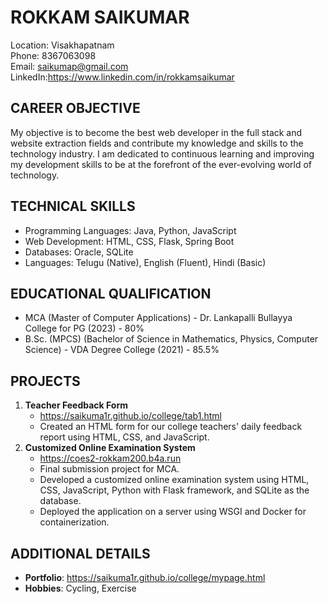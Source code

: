 # ROKKAM SAIKUMAR
Location: Visakhapatnam  
Phone: 8367063098  
Email: saikumap@gmail.com  
LinkedIn:https://www.linkedin.com/in/rokkamsaikumar
## CAREER OBJECTIVE
My objective is to become the best web developer in the full stack and website extraction fields and contribute my knowledge and skills to the technology industry. I am dedicated to continuous learning and improving my development skills to be at the forefront of the ever-evolving world of technology.
## TECHNICAL SKILLS
- Programming Languages: Java, Python, JavaScript
- Web Development: HTML, CSS, Flask, Spring Boot
- Databases: Oracle, SQLite
- Languages: Telugu (Native), English (Fluent), Hindi (Basic)
## EDUCATIONAL QUALIFICATION
- MCA (Master of Computer Applications) - Dr. Lankapalli Bullayya College for PG (2023) - 80%
- B.Sc. (MPCS) (Bachelor of Science in Mathematics, Physics, Computer Science) - VDA Degree College (2021) - 85.5%
## PROJECTS
1. **Teacher Feedback Form**
   - https://saikuma1r.github.io/college/tab1.html
   - Created an HTML form for our college teachers' daily feedback report using HTML, CSS, and JavaScript.
2. **Customized Online Examination System**
   - https://coes2-rokkam200.b4a.run
   - Final submission project for MCA.
   - Developed a customized online examination system using HTML, CSS, JavaScript, Python with Flask framework, and SQLite as the database.
   - Deployed the application on a server using WSGI and Docker for containerization.

## ADDITIONAL DETAILS
- **Portfolio**: https://saikuma1r.github.io/college/mypage.html
- **Hobbies**: Cycling, Exercise
